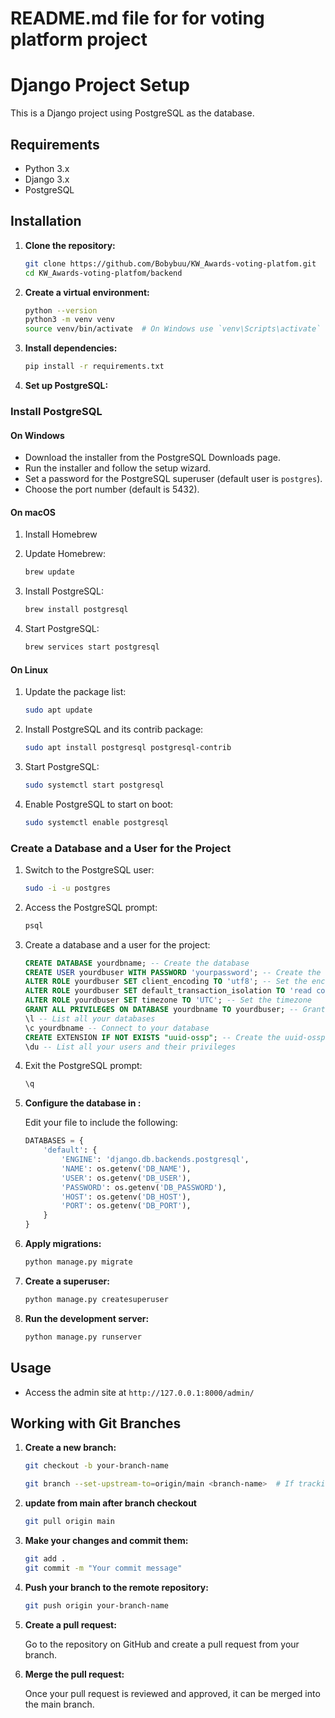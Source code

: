 # README.md file for for voting platform project  
# Django Project Setup

This is a Django project using PostgreSQL as the database.

## Requirements

- Python 3.x
- Django 3.x
- PostgreSQL

## Installation

1. **Clone the repository:**

    ```bash
    git clone https://github.com/Bobybuu/KW_Awards-voting-platfom.git
    cd KW_Awards-voting-platfom/backend
    ```

2. **Create a virtual environment:**

    ```bash
    python --version 
    python3 -m venv venv
    source venv/bin/activate  # On Windows use `venv\Scripts\activate`
    ```

3. **Install dependencies:**

    ```bash
    pip install -r requirements.txt
    ```

4. **Set up PostgreSQL:**

### Install PostgreSQL

#### On Windows

- Download the installer from the PostgreSQL Downloads page.
- Run the installer and follow the setup wizard.
- Set a password for the PostgreSQL superuser (default user is `postgres`).
- Choose the port number (default is 5432).

#### On macOS

1. Install Homebrew
2. Update Homebrew:

    ```bash
    brew update
    ```

3. Install PostgreSQL:

    ```bash
    brew install postgresql
    ```

4. Start PostgreSQL:

    ```bash
    brew services start postgresql
    ```

#### On Linux

1. Update the package list:

    ```bash
    sudo apt update
    ```

2. Install PostgreSQL and its contrib package:

    ```bash
    sudo apt install postgresql postgresql-contrib
    ```

3. Start PostgreSQL:

    ```bash
    sudo systemctl start postgresql
    ```

4. Enable PostgreSQL to start on boot:

    ```bash
    sudo systemctl enable postgresql
    ```

### Create a Database and a User for the Project

1. Switch to the PostgreSQL user:

    ```bash
    sudo -i -u postgres
    ```

2. Access the PostgreSQL prompt:

    ```bash
    psql
    ```

3. Create a database and a user for the project:

    ```sql
    CREATE DATABASE yourdbname; -- Create the database
    CREATE USER yourdbuser WITH PASSWORD 'yourpassword'; -- Create the user
    ALTER ROLE yourdbuser SET client_encoding TO 'utf8'; -- Set the encoding
    ALTER ROLE yourdbuser SET default_transaction_isolation TO 'read committed'; -- Set the transaction isolation level
    ALTER ROLE yourdbuser SET timezone TO 'UTC'; -- Set the timezone
    GRANT ALL PRIVILEGES ON DATABASE yourdbname TO yourdbuser; -- Grant privileges to the user on the database
    \l -- List all your databases
    \c yourdbname -- Connect to your database
    CREATE EXTENSION IF NOT EXISTS "uuid-ossp"; -- Create the uuid-ossp extension
    \du -- List all your users and their privileges
    ```

4. Exit the PostgreSQL prompt:

    ```sql
    \q
    ```

5. **Configure the database in :**

    Edit your  file to include the following:

    ```python
    DATABASES = {
        'default': {
            'ENGINE': 'django.db.backends.postgresql',
            'NAME': os.getenv('DB_NAME'),
            'USER': os.getenv('DB_USER'),
            'PASSWORD': os.getenv('DB_PASSWORD'),
            'HOST': os.getenv('DB_HOST'),
            'PORT': os.getenv('DB_PORT'),
        }
    }
    ```

6. **Apply migrations:**

    ```bash
    python manage.py migrate
    ```

7. **Create a superuser:**

    ```bash
    python manage.py createsuperuser
    ```

8. **Run the development server:**

    ```bash
    python manage.py runserver
    ```

## Usage

- Access the admin site at `http://127.0.0.1:8000/admin/`

## Working with Git Branches

1. **Create a new branch:**

    ```bash
    git checkout -b your-branch-name
    ```

    ```bash
    git branch --set-upstream-to=origin/main <branch-name>  # If tracking main
    ```

2. **update from main after branch checkout**

   ```bash
   git pull origin main

   ```

3. **Make your changes and commit them:**

    ```bash
    git add .
    git commit -m "Your commit message"
    ```

4. **Push your branch to the remote repository:**

    ```bash
    git push origin your-branch-name
    ```

5. **Create a pull request:**

    Go to the repository on GitHub and create a pull request from your branch.

6. **Merge the pull request:**

    Once your pull request is reviewed and approved, it can be merged into the main branch.
